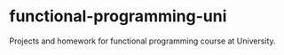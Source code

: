 # functional-programming-uni
Projects and homework for functional programming course at University.
